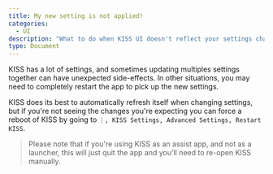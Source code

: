 ```yaml
---
title: My new setting is not applied!
categories:
  - UI
description: "What to do when KISS UI doesn't reflect your settings changes"
type: Document
---
```


KISS has a lot of settings, and sometimes updating multiples settings together can have unexpected side-effects. In other situations, you may need to completely restart the app to pick up the new settings.

KISS does its best to automatically refresh itself when changing settings, but if you're not seeing the changes you're expecting you can force a reboot of KISS by going to `⋮, KISS Settings, Advanced Settings, Restart KISS`.

> Please note that if you're using KISS as an assist app, and not as a launcher, this will just quit the app and you'll need to re-open KISS manually.
